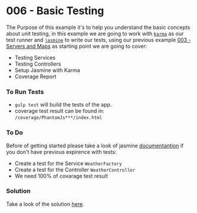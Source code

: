 # 006 - Basic Testing

The Purpose of this example it's to help you understand the basic concepts about unit testing, in this example we are going to work with [`karma`][1] as our test runner and [`jasmine`][2] to write our tests, using our previous example [003 - Servers and Maps][3] as starting point we are going to cover:

*  Testing Services
*  Testing Controllers
*  Setup Jasmine with Karma
*  Coverage Report

### To Run Tests

* `gulp test` will build the tests of the app.
* coverage test result can be found in: `/coverage/PhantomJs***/index.html`

### To Do
Before of getting started please take a look of jasmine [documentantion][4] if you don't have previous expirence with tests:
* Create a test for the Service `WeatherFactory`
* Create a test for the Controller `WeatherController`
* We need 100% of covarage test result

### Solution

Take a look of the solution  [here][5].

[1]:https://karma-runner.github.io/1.0/index.html
[2]:https://jasmine.github.io/pages/docs_home.html
[3]:https://github.com/talosdigital/u-angularjs/tree/master/003-servers-and-maps
[4]:https://jasmine.github.io/2.5/introduction
[5]: https://github.com/talosdigital/u-angularjs/tree/solved/006-basic-testing